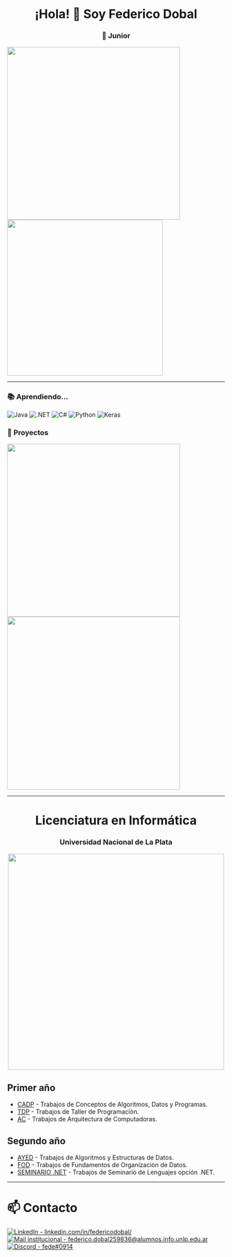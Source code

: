 <h1 align=center>¡Hola! 👋 Soy Federico Dobal</h1>
<h3 align=center>🥉 Junior</h3>

<div>
    <img width="400" src="https://github-readme-stats.vercel.app/api?username=fdDbl&show_icons=true&theme=dracula">
    <img width="360" src="https://github-readme-stats.vercel.app/api/top-langs/?username=fdDbl&layout=compact&theme=dracula">
</div> 

***

<h3>📚 Aprendiendo...</h3>

![Java](https://img.shields.io/badge/java-%23ED8B00.svg?style=for-the-badge&logo=openjdk&logoColor=white)
![.NET](https://img.shields.io/badge/dotnet-512BD4.svg?style=for-the-badge&logo=dotnet&logoColor=white)
![C#](https://img.shields.io/badge/C%37-512BD4.svg?style=for-the-badge&logo=C%37&logoColor=white)
![Python](https://img.shields.io/badge/python-3670A0?style=for-the-badge&logo=python&logoColor=ffdd54)
![Keras](https://img.shields.io/badge/Keras-%23D00000.svg?style=for-the-badge&logo=Keras&logoColor=white)

<h3>🌟 Proyectos</h3>
<div>
    <a href="https://github.com/fdDbl/Facultad"><img width="400" src="https://github-readme-stats.vercel.app/api/pin/?username=fdDbl&repo=Facultad&cache_seconds=86401&theme=dracula"></a>
    <a href="https://github.com/fdDbl/logicaCircuitos"><img width="400" src="https://github-readme-stats.vercel.app/api/pin/?username=fdDbl&repo=logicaCircuitos&cache_seconds=86401&theme=dracula"></a>
</div> 

***

<h1 align=center>Licenciatura en Informática</h1>
<div align=center>
    <h3>Universidad Nacional de La Plata</h3>
    <img width=500 src="https://github.com/fdDbl/fdDbl/blob/main/fiearth.gif">
</div>
<h2>Primer año</h2>

- [CADP](https://github.com/fdDbl/Facultad/tree/master/1er%20a%C3%B1o/CADP) - Trabajos de Conceptos de Algoritmos, Datos y Programas.
- [TDP](https://github.com/fdDbl/Facultad/tree/master/1er%20a%C3%B1o/TDP) - Trabajos de Taller de Programación.
- [AC](https://github.com/fdDbl/Facultad/tree/master/1er%20a%C3%B1o/AC) - Trabajos de Arquitectura de Computadoras.

<h2>Segundo año</h2>

- [AYED](https://github.com/fdDbl/Facultad/tree/master/2do%20a%C3%B1o/AYED) - Trabajos de Algoritmos y Estructuras de Datos.
- [FOD](https://github.com/fdDbl/Facultad/tree/master/2do%20a%C3%B1o/FOD) - Trabajos de Fundamentos de Organización de Datos.
- [SEMINARIO .NET](https://github.com/fdDbl/Facultad/tree/master/2do%20a%C3%B1o/Seminario%20.NET) - Trabajos de Seminario de Lenguajes opción .NET.

***

# 📫 Contacto

<a href="https://www.linkedin.com/in/federicodobal/"><img src="https://img.shields.io/badge/LinkedIn-linkedin.com%2Fin%2Ffedericodobal%2F-0e76a8?style=for-the-badge&logo=linkedin&logoColor=FFFFFF" alt="LinkedIn - linkedin.com/in/federicodobal/"></a>
<br>
<a href="mailto:federico.dobal259836@alumnos.info.unlp.edu.ar"><img src="https://img.shields.io/badge/Mail_institucional-federico.dobal259836%40alumnos.info.unlp.edu.ar-d14836?style=for-the-badge&logo=gmail&logoColor=FFFFFF" alt="Mail institucional - federico.dobal259836@alumnos.info.unlp.edu.ar"></a>
<br>
<a href="https://discord.com/users/534757212149776395"><img src="https://img.shields.io/badge/Discord-fede%230914-5865F2?style=for-the-badge&logo=discord&logoColor=FFFFFF" alt="Discord - fede#0914"></a>
